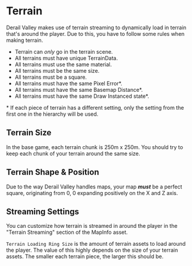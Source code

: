 # Terrain

Derail Valley makes use of terrain streaming to dynamically load in terrain that's around the player.
Due to this, you have to follow some rules when making terrain.

- Terrain can *only* go in the terrain scene.
- All terrains must have unique TerrainData.
- All terrains must use the same material.
- All terrains must be the same size.
- All terrains must be a square.
- All terrains must have the same Pixel Error*.
- All terrains must have the same Basemap Distance*.
- All terrains must have the same Draw Instanced state*.

&#42; If each piece of terrain has a different setting, only the setting from the first one in the hierarchy will be used.

## Terrain Size

In the base game, each terrain chunk is 250m x 250m.
You should try to keep each chunk of your terrain around the same size.

## Terrain Shape & Position

Due to the way Derail Valley handles maps, your map ***must*** be a perfect square, originating from 0, 0 expanding positively on the X and Z axis.

## Streaming Settings

You can customize how terrain is streamed in around the player in the "Terrain Streaming" section of the MapInfo asset.

`Terrain Loading Ring Size` is the amount of terrain assets to load around the player.
The value of this highly depends on the size of your terrain assets.
The smaller each terrain piece, the larger this should be.

